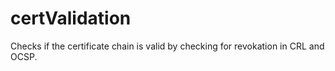 # certValidation
Checks if the certificate chain is valid by checking for revokation in CRL and OCSP.
